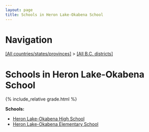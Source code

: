 ```yaml
---
layout: page
title: Schools in Heron Lake-Okabena School
---
```

# Navigation

[[All countries/states/provinces]](../..) > [[All B.C. districts]](..)

# Schools in Heron Lake-Okabena School

{% include_relative grade.html %}

**Schools:**

- [Heron Lake-Okabena High School](Heron_Lake-Okabena_High_School.md)
- [Heron Lake-Okabena Elementary School](Heron_Lake-Okabena_Elementary_School.md)

